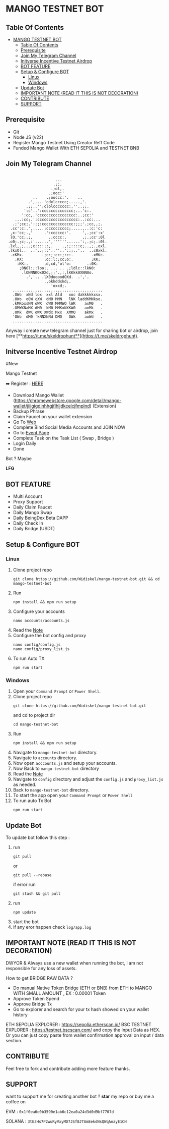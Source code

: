 # MANGO TESTNET BOT

## Table Of Contents
- [MANGO TESTNET BOT](#mango-testnet-bot)
  - [Table Of Contents](#table-of-contents)
  - [Prerequisite](#prerequisite)
  - [Join My Telegram Channel](#join-my-telegram-channel)
  - [Initverse Incentive Testnet Airdrop](#initverse-incentive-testnet-airdrop)
  - [BOT FEATURE](#bot-feature)
  - [Setup \& Configure BOT](#setup--configure-bot)
    - [Linux](#linux)
    - [Windows](#windows)
  - [Update Bot](#update-bot)
  - [IMPORTANT NOTE (READ IT THIS IS NOT DECORATION)](#important-note-read-it-this-is-not-decoration)
  - [CONTRIBUTE](#contribute)
  - [SUPPORT](#support)

## Prerequisite
- Git
- Node JS (v22)
- Register Mango Testnet Using Creator Reff Code
- Funded Mango Wallet With ETH SEPOLIA and TESTNET BNB

## Join My Telegram Channel
```
                                                          
                      ...                                 
                     .;:.                                 
                    .;ol,.                                
                   .;ooc:'                                
            ..    .;ooccc:'.    ..                        
          .',....'cdxlccccc;.....,'.                      
         .;;..'';clolccccccc:,''..;;.                     
        ':c'..':cccccccccccccc;...'c:.                    
       ':cc,.'ccccccccccccccccc:..;cc:'                   
    ...:cc;.':cccccccccccccccccc:..:cc:...                
   .;';cc;.':;;:cccccccccccccc:;;;'.;cc,,;.               
  .cc':c:.',.....;cccccccccc;.....,..:c:'c:               
  ,x:'cc;.,'     .':cccccc:'.     ',.;cc':x'              
  lO,'cc;.;,       .;cccc:.       ,;.;cc';0l              
 .o0;.;c;.,:'......',''''''......':,.;c;.:0l.             
 .lxl,.;,..;c::::;:,.    .,:;::::c;..,;.,oxl.             
 .lkxOl..  ..'..;::'..''..'::;..'..  ..c0xkl.             
  .cKMx.        .;c:;:cc:;:c:.        .xMKc.              
    ;KX:         ;o::l:;cc;o:.        ;KK;                
     :KK:.       ,d,cd,'ol'o:       .:0K:                 
      ;0NOl:;:loo;. ... .. .;ldlc::lkN0:                  
       .lONNNKOx0Xd,;;'.,:,lKKkk0XNN0o.                   
         .','.. .lX0doooodOXd.  .','.                     
                 .,okkddxkd;.                             
                    'oxxd;.                               
   ........................................                              
   .OWo  xNd lox  xxl Ald   xoc dakkkkkxsx.              
   .OWo  o0W cXW  dM0 MMN   lNK laddKMNkso.               
   .kMKoxsNN oWX  dW0 MMMWO lWK    axM0   .                
   .OMWXNaMX dM0  kM0 MMKxNXKW0    axMk   .                 
   .OMk  dWK oWX XWdx Mxx  XMMO    akMx   .                 
   'OWo  dM0 'kNNXNNd DMD   OWk    aoWd   .                 
   ........................................

```                                      

Anyway i create new telegram channel just for sharing bot or airdrop, join here
[**https://t.me/skeldrophunt**](https://t.me/skeldrophunt).

## Initverse Incentive Testnet Airdrop
#New

Mango Testnet 

➡️ Register : [HERE](https://task.testnet.mangonetwork.io/?invite=tVB90U)
- Download Mango Wallet (https://chromewebstore.google.com/detail/mango-wallet/jiiigigdinhhgjflhljdkcelcjfmplnd) (Extension)
- Backup Phrase
- Claim Faucet on your wallet extension
- Go To [Web](https://task.testnet.mangonetwork.io/?invite=tVB90U) 
- Complete Bind Social Media Accounts and JOIN NOW
- Go to [Event Page](https://task.testnet.mangonetwork.io/events)
- Complete Task on the Task List ( Swap , Bridge )
- Login Daily
- Done

Bot ? Maybe

**LFG**

## BOT FEATURE
- Multi Account 
- Proxy Support
- Daily Claim Faucet
- Daily Mango Swap 
- Daily BeingDex Beta DAPP
- Daily Check In
- Daily Bridge (USDT)

## Setup & Configure BOT

### Linux
1. Clone project repo
   ```
   git clone https://github.com/Widiskel/mango-testnet-bot.git && cd mango-testnet-bot
   ```
2. Run
   ```
   npm install && npm run setup
   ```
3. Configure your accounts
   ```
   nano accounts/accounts.js
   ```
4. Read the [Note](#important-note-read-it-this-is-not-decoration)
5. Configure the bot config and proxy
    ```
   nano config/config.js
   nano config/proxy_list.js
    ```
6. To run Auto TX
   ```
   npm run start
   ```
   
### Windows
1. Open your `Command Prompt` or `Power Shell`.
2. Clone project repo
   ```
   git clone https://github.com/Widiskel/mango-testnet-bot.git
   ```
   and cd to project dir
   ```
   cd mango-testnet-bot
   ```
3. Run 
   ```
   npm install && npm run setup
   ```
5. Navigate to `mango-testnet-bot` directory. 
6. Navigate to `accounts` directory.
7. Now open `acccounts.js` and setup your accounts. 
8. Now Back to `mango-testnet-bot` directory
9. Read the [Note](#important-note-read-it-this-is-not-decoration)
10. Navigate to `config` directory and adjust the `config.js` and `proxy_list.js` as needed.
11. Back to `mango-testnet-bot` directory.
12. To start the app open your `Command Prompt` or `Power Shell`
13. To run auto Tx Bot
    ```
    npm run start
    ```

## Update Bot

To update bot follow this step :
1. run
   ```
   git pull
   ```
   or
   ```
   git pull --rebase
   ```
   if error run
   ```
   git stash && git pull
   ```
2. run
   ```
   npm update
   ```
3. start the bot
4. if any eror happen check `log/app.log`


## IMPORTANT NOTE (READ IT THIS IS NOT DECORATION)
DWYOR & Always use a new wallet when running the bot, I am not responsible for any loss of assets.

How to get BRIDGE RAW DATA ? 

- Do manual Native Token Bridge (ETH or BNB) from ETH to MANGO WITH SMALL AMOUNT , EX : 0.00001 Token
- Approve Token Spend
- Approve Bridge Tx
- Go to explorer and search for your tx hash showed on your wallet history

ETH SEPOLIA EXPLORER : https://sepolia.etherscan.io/
BSC TESTNET EXPLORER : https://testnet.bscscan.com/
and copy the Input Data as HEX. Or you can just copy paste from wallet confirmation approval on input / data section.

## CONTRIBUTE

Feel free to fork and contribute adding more feature thanks.

## SUPPORT

want to support me for creating another bot ?
**star** my repo or buy me a coffee on

EVM : `0x1f0ea6e0b3590e1ab6c12ea0a24d3d0d9bf7707d`

SOLANA : `3tE3Hs7P2wuRyVxyMD7JSf8JTAmEekdNsQWqAnayE1CN`
